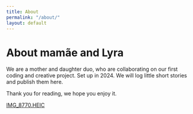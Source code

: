 ```yaml
---
title: About
permalink: "/about/"
layout: default
---
```


# About mamãe and Lyra

We are a mother and daughter duo, who are collaborating on our first coding and creative project. Set up in 2024. We will log little short stories and publish them here.

Thank you for reading, we hope you enjoy it.

[IMG_8770.HEIC](/uploads/IMG_8770.HEIC)
 
